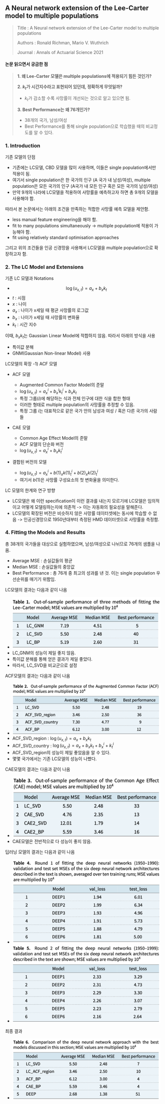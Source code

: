 ## A Neural network extension of the Lee-Carter model to multiple populations

> Title : A Neural network extension of the Lee-Carter model to multiple populations
>
> Authors : Ronald Richman, Mario V. Wuthrich
>
> Journal : Annals of Actuarial Science 2021

#### 논문 읽으면서 궁금한 점

> **1. 왜 Lee-Carter 모델은 multiple populations에 적용되기 힘든 것인가?**
>
> **2. $k_t$가 시간지수라고 표현되어 있던데, 정확하게 무엇일까?**
>
> - $k_t$가 감소할 수록 사망률이 개선되는 것으로 알고 있으면 됨.
>
> **3. Best Performance는 왜 76개인가?**
>
> - 38개의 국가, 남성/여성
> - Best Performance를 통해 single population으로 학습했을 때의 비교정도를 알 수 있다.

### 1. Introduction

기존 모델의 단점

- 기존에는 LC모델, CBD 모델을 많이 사용하며, 이들은 single population에서만 적용이 됨.
- 여기서 single population은 한 국가의 인구 (A 국가 내 남성/여성), multiple population은 모든 국가의 인구 (A국가 내 모든 인구 혹은 모든 국가의 남성/여성)
- 만약 9개의 나라에 LC모델을 적용하여 사망률을 예측하고자 하면 총 9개의 모델을 사용해야 함.

따라서 본 논문에서는 아래의 조건을 만족하는 적합한 사망률 예측 모델을 제안함.

- less manual feature engineering을 해야 함.
- fit to many populations simultaneously -> multiple population에 적용이 가능해야 함.
- fit using relatively standard optimisation approaches

그리고 위의 조건들을 인공 신경망을 사용해서 LC모델을 multiple population으로 확장하고자 함.

### **2. The LC Model and Extensions**

기존 LC 모델과 Notations

- $$\log(u_{x,t}) = a_x + b_x k_t$$
- $t$ : 시점
- $x$ : 나이
- $a_x$ : 나이가 x세일 때 평균 사망률의 로그값
- $b_x$ : 나이가 x세일 때 사망률의 변화율
- $k_t$ : 시간 지수

이때, $b_x k_t$는 Gaussian Linear Model에 적합하지 않음. 따라서 아래의 방식을 사용

- 특이값 분해
- GNM(Gaussian Non-linear Model) 사용

LC모델의 확장 -1) ACF 모델

- ACF 모델
  - Augmented Common Factor Model의 준말
  - $\log(u_{x,t}) = a^i_x + b^i_x k^i_t + b_x k_t$
  - 특정 그룹($i$)에 해당하는 식과 전체 인구에 대한 식을 합한 형태
  - 이러한 형태로 multiple population의 사망률을 추정할 수 있음.
  - 특정 그룹 $i$는 대표적으로 같은 국가 안의 남성과 여성 / 혹은 다른 국가의 사람들

- CAE 모델
  - Common Age Effect Model의 준말
  - ACF 모델의 단순화 버전
  - $\log(u_{x,t}) = a^i_x + b_x k^i_t$
- 결합된 버전의 모델
  - $\log(u_{x,t}) = a^i_x + b(1)_x k(1)^i_t + b(2)_x k(2)^i _t$
  - 여기서 $b(1)$은 사망률 구성요소의 첫 변화율을 의미한다.

LC 모델의 한계와 연구 방향

- LC모델은 왜 이런 specification이 이런 결과를 내는지 모르기에 LC모델은 임의적이고 어떻게 모델링하는지에 의존적 -> 이는 자동화의 필요성을 말해준다.
- LC모델의 확장된 버전은 비슷하지 않은 사망률 데이터셋에는 동시에 학습할 수 없음 -> 인공신경망으로 1950년대부터 측정된 HMD 데이터셋으로 사망률을 측정함.

### **4. Fitting the Models and Results**

총 38개의 국가들을 대상으로 실험하였으며, 남성/여성으로 나뉘므로 76개의 샘플을 나옴.

- Average MSE : 손실값들의 평균
- Median MSE : 손실값들의 중앙값
- Best Performance : 총 76개 중 최고의 성과를 낸 것. 이는 single population 우선순위를 매기기 위함임.

LC모델의 결과는 다음과 같이 나옴

- <img src="./imgs/image-20240101092152961.png" alt="image-20240101092152961" style="zoom: 50%;" />
- LC_GNM의 성능이 제일 좋지 않음.
- 특이값 분해를 통해 얻은 결과가 제일 좋았다.
- 따라서, LC_SVD을 비교군으로 설정

ACF모델의 결과는 다음과 같이 나옴

- <img src="./imgs/image-20240101092234452.png" alt="image-20240101092234452" style="zoom:50%;" />
- ACF_SVD_region : $\log(u_{x,t}) = a_x + b_x k_t$
- ACF_SVD_country : $\log(u_{x,t}) = a_x + b_x k_t + b^i _x + k^i _t$
- ACF_SVD_region의 성능이 제일 좋았음을 알 수 있다.
- 몇몇 국가에서는 기존 LC모델의 성능이 나빴다.

CAE모델의 결과는 다음과 같이 나옴

- <img src="./imgs/image-20240101092314866.png" alt="image-20240101092314866" style="zoom:50%;" />
- CAE모델은 전반적으로 다 성능이 좋지 않음.

딥러닝 모델의 결과는 다음과 같이 나옴

- <img src="./imgs/image-20240101092341516.png" alt="image-20240101092341516" style="zoom:50%;" />
- <img src="./imgs/image-20240101092349857.png" alt="image-20240101092349857" style="zoom:50%;" />

최종 결과

- <img src="./imgs/image-20240101092359883.png" alt="image-20240101092359883" style="zoom:50%;" />

